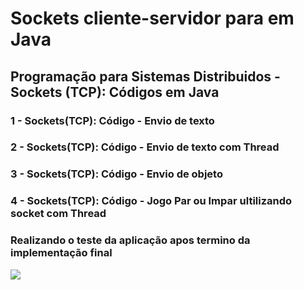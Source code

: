 # Sockets cliente-servidor para em Java
## Programação para Sistemas Distribuidos - Sockets (TCP): Códigos em Java

### 1 - Sockets(TCP): Código - Envio de texto
### 2 - Sockets(TCP): Código - Envio de texto com Thread
### 3 - Sockets(TCP): Código - Envio de objeto
### 4 - Sockets(TCP): Código - Jogo Par ou Impar ultilizando socket com Thread

### Realizando o teste da aplicação apos termino da implementação final
![](https://github.com/enivaldoqueiroz/sockets-cliente-servidor-java/blob/main/Imagens/ParOuImparComSocketJava.gif)


